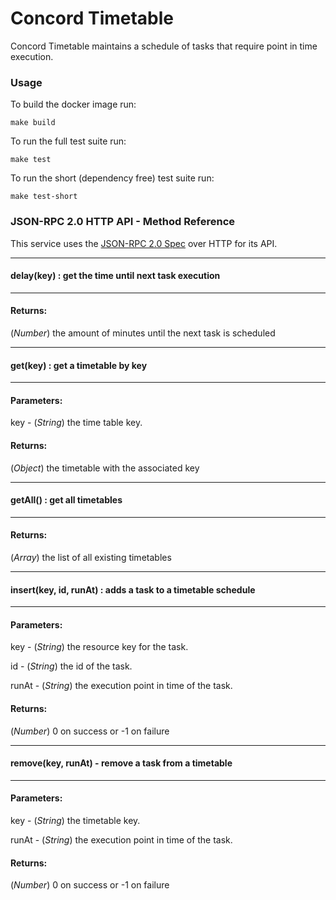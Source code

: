# Concord Timetable

Concord Timetable maintains a schedule of tasks that require point in time execution.

### Usage
To build the docker image run:

`make build`

To run the full test suite run:

`make test`

To run the short (dependency free) test suite run:

`make test-short`

### JSON-RPC 2.0 HTTP API - Method Reference

This service uses the [JSON-RPC 2.0 Spec](http://www.jsonrpc.org/specification) over HTTP for its API.

---
#### delay(key) : get the time until next task execution
---

#### Returns:
(*Number*) the amount of minutes until the next task is scheduled

---
#### get(key) : get a timetable by key
---

#### Parameters:

key - (*String*) the time table key.

#### Returns:
(*Object*) the timetable with the associated key

---
#### getAll() : get all timetables
---

#### Returns:
(*Array*) the list of all existing timetables

---
#### insert(key, id, runAt) : adds a task to a timetable schedule
---

#### Parameters:

key - (*String*) the resource key for the task.

id - (*String*) the id of the task.

runAt - (*String*) the execution point in time of the task.

#### Returns:
(*Number*) 0 on success or -1 on failure 

---
#### remove(key, runAt) - remove a task from a timetable
---

#### Parameters:

key - (*String*) the timetable key.

runAt - (*String*) the execution point in time of the task.

#### Returns:
(*Number*) 0 on success or -1 on failure